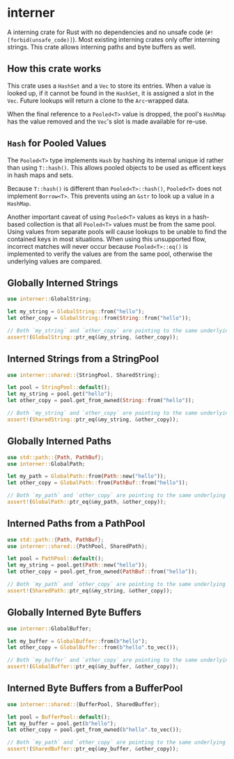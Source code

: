 # interner

A interning crate for Rust with no dependencies and no unsafe code
(`#![forbid(unsafe_code)]`). Most existing interning crates only offer interning
strings. This crate allows interning paths and byte buffers as well.

## How this crate works

This crate uses a `HashSet` and a `Vec` to store its entries. When a value is
looked up, if it cannot be found in the `HashSet`, it is assigned a slot in the
`Vec`. Future lookups will return a clone to the `Arc`-wrapped data.

When the final reference to a `Pooled<T>` value is dropped, the pool's `HashMap`
has the value removed and the `Vec`'s slot is made available for re-use.

## `Hash` for Pooled Values

The `Pooled<T>` type implements `Hash` by hashing its internal unique id rather
than using `T::hash()`. This allows pooled objects to be used as efficent keys
in hash maps and sets.

Because `T::hash()` is different than `Pooled<T>::hash()`, `Pooled<T>` does not
implement `Borrow<T>`. This prevents using an `&str` to look up a value in a
`HashMap`.

Another important caveat of using `Pooled<T>` values as keys in a hash-based
collection is that all `Pooled<T>` values must be from the same pool. Using
values from separate pools will cause lookups to be unable to find the contained
keys in most situations. When using this unsupported flow, incorrect matches
will never occur because `Pooled<T>::eq()` is implemented to verify the values
are from the same pool, otherwise the underlying values are compared.

## Globally Interned Strings

```rust
use interner::GlobalString;

let my_string = GlobalString::from("hello");
let other_copy = GlobalString::from(String::from("hello"));

// Both `my_string` and `other_copy` are pointing to the same underlying string.
assert!(GlobalString::ptr_eq(&my_string, &other_copy));
```

## Interned Strings from a StringPool

```rust
use interner::shared::{StringPool, SharedString};

let pool = StringPool::default();
let my_string = pool.get("hello");
let other_copy = pool.get_from_owned(String::from("hello"));

// Both `my_string` and `other_copy` are pointing to the same underlying string.
assert!(SharedString::ptr_eq(&my_string, &other_copy));
```

## Globally Interned Paths

```rust
use std::path::{Path, PathBuf};
use interner::GlobalPath;

let my_path = GlobalPath::from(Path::new("hello"));
let other_copy = GlobalPath::from(PathBuf::from("hello"));

// Both `my_path` and `other_copy` are pointing to the same underlying path.
assert!(GlobalPath::ptr_eq(&my_path, &other_copy));
```

## Interned Paths from a PathPool

```rust
use std::path::{Path, PathBuf};
use interner::shared::{PathPool, SharedPath};

let pool = PathPool::default();
let my_string = pool.get(Path::new("hello"));
let other_copy = pool.get_from_owned(PathBuf::from("hello"));

// Both `my_path` and `other_copy` are pointing to the same underlying path.
assert!(SharedPath::ptr_eq(&my_string, &other_copy));
```

## Globally Interned Byte Buffers

```rust
use interner::GlobalBuffer;

let my_buffer = GlobalBuffer::from(b"hello");
let other_copy = GlobalBuffer::from(b"hello".to_vec());

// Both `my_buffer` and `other_copy` are pointing to the same underlying path.
assert!(GlobalBuffer::ptr_eq(&my_buffer, &other_copy));
```

## Interned Byte Buffers from a BufferPool

```rust
use interner::shared::{BufferPool, SharedBuffer};

let pool = BufferPool::default();
let my_buffer = pool.get(b"hello");
let other_copy = pool.get_from_owned(b"hello".to_vec());

// Both `my_path` and `other_copy` are pointing to the same underlying path.
assert!(SharedBuffer::ptr_eq(&my_buffer, &other_copy));
```

